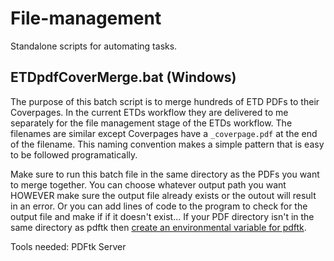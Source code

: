 # File-management
Standalone scripts for automating tasks.

## ETDpdfCoverMerge.bat (Windows)
The purpose of this batch script is to merge hundreds of ETD PDFs to their Coverpages. In the current ETDs workflow they are delivered to me separately for the file management stage of the ETDs workflow. The filenames are similar except Coverpages have a `_coverpage.pdf` at the end of the filename. This naming convention makes a simple pattern that is easy to be followed programatically.

Make sure to run this batch file in the same directory as the PDFs you want to merge together. You can choose whatever output path you want HOWEVER make sure the output file already exists or the outout will result in an error. Or you can add lines of code to the program to check for the output file and make if if it doesn't exist... If your PDF directory isn't in the same directory as pdftk then [create an environmental variable for pdftk](https://ourcodeworld.com/articles/read/240/how-to-edit-and-add-environment-variables-in-windows-for-easy-command-line-access).

Tools needed: PDFtk Server
